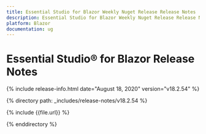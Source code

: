 ```yaml
---
title: Essential Studio for Blazor Weekly Nuget Release Release Notes  
description: Essential Studio for Blazor Weekly Nuget Release Release Notes  
platform: Blazor
documentation: ug
---
```


# Essential Studio&reg; for Blazor  Release Notes  

{% include release-info.html date="August 18, 2020"  version="v18.2.54" %} 

{% directory path: _includes/release-notes/v18.2.54 %}

{% include {{file.url}} %}

{% enddirectory %}

